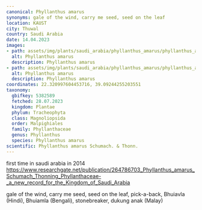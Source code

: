 ```yaml
---
canonical: Phyllanthus amarus
synonyms: gale of the wind, carry me seed, seed on the leaf
location: KAUST
city: Thuwal
country: Saudi Arabia
date: 14.04.2023
images:
- path: assets/img/plants/saudi_arabia/phyllanthus_amarus/phyllanthus_amarus_1.jpg
  alt: Phyllanthus amarus
  description: Phyllanthus amarus
- path: assets/img/plants/saudi_arabia/phyllanthus_amarus/phyllanthus_amarus_2.jpg
  alt: Phyllanthus amarus
  description: Phyllanthus amarus
coordinates: 22.320997604453716, 39.09244255203551
taxonomy:
  gbifkey: 5382589
  fetched: 28.07.2023
  kingdom: Plantae
  phylum: Tracheophyta
  class: Magnoliopsida
  order: Malpighiales
  family: Phyllanthaceae
  genus: Phyllanthus
  species: Phyllanthus amarus
scientific: Phyllanthus amarus Schumach. & Thonn.
---
```


first time in saudi arabia in 2014
https://www.researchgate.net/publication/264786703_Phyllanthus_amarus_Schumach_Thonning_Phyllanthaceae-_a_new_record_for_the_Kingdom_of_Saudi_Arabia

gale of the wind, carry me seed, seed on the leaf, pick-a-back, Bhuiavla (Hindi), Bhuiamla (Bengali), stonebreaker, dukung anak (Malay)
